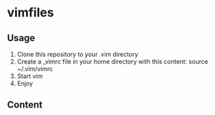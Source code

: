 # vimfiles
## Usage
1. Clone this repository to your .vim directory
2. Create a _vimrc file in your home directory with this content: 
  source ~/.vim/vimrc
3. Start vim
4. Enjoy

## Content


